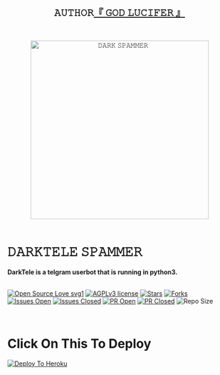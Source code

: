  <h2 align="center"><b>𝙰𝚄𝚃𝙷𝙾𝚁<a href="https://t.me/GodLucifer">『 𝙶𝙾𝙳 𝙻𝚄𝙲𝙸𝙵𝙴𝚁 』</a></b></h2>
<br>
<p align="center">
   <a href="https://github.com/HadesCrown/TeleDark"><img src="https://telegra.ph//file/e2a6695c2a4c7a94ceb52.jpg" alt="𝙳𝙰𝚁𝙺 𝚂𝙿𝙰𝙼𝙼𝙴𝚁" width=400px></a>
   <br>
   <br>
</p>
<h1>𝙳𝙰𝚁𝙺𝚃𝙴𝙻𝙴 𝚂𝙿𝙰𝙼𝙼𝙴𝚁</h1>
<b>DarkTele is a telgram userbot that is running in python3.</b>
<br>
<br>

[![Open Source Love svg1](https://badges.frapsoft.com/os/v1/open-source.png?v=103)]( https://github.com/HadesCrown/TeleDark)
[![AGPLv3 license](https://img.shields.io/badge/License-AGPL%20v3-green.svg)]( https://github.com/HadesCrown/TeleDark#copyright--license)
[![Stars](https://img.shields.io/github/stars/HadesCrown/TeleDark?&style=flat-square)]( https://github.com/HadesCrown/TeleDark/stargazers)
[![Forks](https://img.shields.io/github/forks/HadesCrown/TeleDark?&style=flat-square)]( https://github.com/HadesCrown/TeleDark/network/members)
[![Issues Open](https://img.shields.io/github/issues/HadesCrown/TeleDark?&style=flat-square)]( https://github.com/HadesCrown/TeleDark/issues)
[![Issues Closed](https://img.shields.io/github/issues-closed/HadesCrown/TeleDark?&style=flat-square)]( https://github.com/HadesCrown/TeleDark/issues?q=is:closed)
[![PR Open](https://img.shields.io/github/issues-pr/HadesCrown/TeleDark?&style=flat-square)]( https://github.com/HadesCrown/TeleDark/pulls)
[![PR Closed](https://img.shields.io/github/issues-pr-closed/HadesCrown/TeleDark?&style=flat-square)]( https://github.com/HadesCrown/TeleDark/pulls?q=is:closed)
![Repo Size](https://img.shields.io/github/repo-size/HadesCrown/TeleDark?style=flat-square)

<br>


# Click On This To Deploy

[![Deploy To Heroku](https://www.herokucdn.com/deploy/button.svg)](https://heroku.com/deploy?template=https://github.com/HadesCrown/TeleDark)










